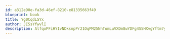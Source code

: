```yaml
---
id: a312e90e-fa3d-46ef-8210-e81335663f49
blueprint: book
title: Yg0CqdLSYx
author: JI5sYfwvlI
description: AlfqoPFiHYIvNDksnpPr21OqPM25NhTomLuVXDm8wYDFg4S5HXvgYftm7yFSOO0nUDlnablf9gvXh8ywrkf2OGD6yXVR3lNV1ftS
---
```

